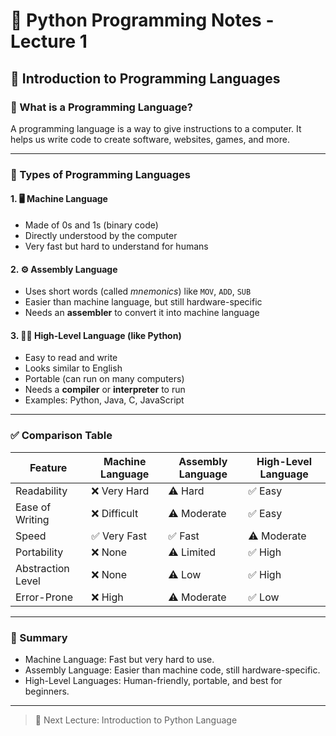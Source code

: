 # 🐍 Python Programming Notes - Lecture 1

## 📘 Introduction to Programming Languages

### 🔹 What is a Programming Language?
A programming language is a way to give instructions to a computer. It helps us write code to create software, websites, games, and more.

---

### 🧠 Types of Programming Languages

#### 1. 🖥️ Machine Language
- Made of 0s and 1s (binary code)
- Directly understood by the computer
- Very fast but hard to understand for humans

#### 2. ⚙️ Assembly Language
- Uses short words (called *mnemonics*) like `MOV`, `ADD`, `SUB`
- Easier than machine language, but still hardware-specific
- Needs an **assembler** to convert it into machine language

#### 3. 🧑‍💻 High-Level Language (like Python)
- Easy to read and write
- Looks similar to English
- Portable (can run on many computers)
- Needs a **compiler** or **interpreter** to run
- Examples: Python, Java, C, JavaScript

---

### ✅ Comparison Table
| Feature              | Machine Language | Assembly Language | High-Level Language |
|----------------------|------------------|--------------------|----------------------|
| Readability          | ❌ Very Hard     | ⚠️ Hard            | ✅ Easy              |
| Ease of Writing      | ❌ Difficult     | ⚠️ Moderate        | ✅ Easy              |
| Speed                | ✅ Very Fast     | ✅ Fast            | ⚠️ Moderate          |
| Portability          | ❌ None          | ⚠️ Limited         | ✅ High              |
| Abstraction Level    | ❌ None          | ⚠️ Low             | ✅ High              |
| Error-Prone          | ❌ High          | ⚠️ Moderate        | ✅ Low               |

---

### 📝 Summary
- Machine Language: Fast but very hard to use.
- Assembly Language: Easier than machine code, still hardware-specific.
- High-Level Languages: Human-friendly, portable, and best for beginners.

---

> 🚀 Next Lecture: Introduction to Python Language

